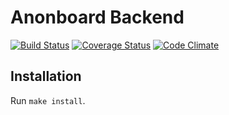 Anonboard Backend
=================
[![Build Status](https://travis-ci.org/anehx/anonboard-backend.svg?branch=master)](https://travis-ci.org/anehx/anonboard-backend)
[![Coverage Status](https://coveralls.io/repos/github/anehx/anonboard-backend/badge.svg?branch=master)](https://coveralls.io/github/anehx/anonboard-backend?branch=master)
[![Code Climate](https://codeclimate.com/github/anehx/anonboard-backend/badges/gpa.svg)](https://codeclimate.com/github/anehx/anonboard-backend)

Installation
------------
Run `make install`.
